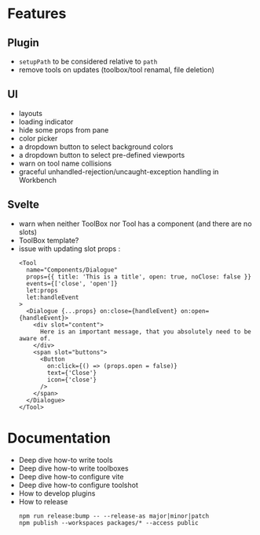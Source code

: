 # Features

## Plugin

- `setupPath` to be considered relative to `path`
- remove tools on updates (toolbox/tool renamal, file deletion)

## UI

- layouts
- loading indicator
- hide some props from pane
- color picker
- a dropdown button to select background colors
- a dropdown button to select pre-defined viewports
- warn on tool name collisions
- graceful unhandled-rejection/uncaught-exception handling in Workbench

## Svelte

- warn when neither ToolBox nor Tool has a component (and there are no slots)
- ToolBox template?
- issue with updating slot props :
  ```svelte
  <Tool
    name="Components/Dialogue"
    props={{ title: 'This is a title', open: true, noClose: false }}
    events={['close', 'open']}
    let:props
    let:handleEvent
  >
    <Dialogue {...props} on:close={handleEvent} on:open={handleEvent}>
      <div slot="content">
        Here is an important message, that you absolutely need to be aware of.
      </div>
      <span slot="buttons">
        <Button
          on:click={() => (props.open = false)}
          text={'Close'}
          icon={'close'}
        />
      </span>
    </Dialogue>
  </Tool>
  ```

# Documentation

- Deep dive how-to write tools
- Deep dive how-to write toolboxes
- Deep dive how-to configure vite
- Deep dive how-to configure toolshot
- How to develop plugins
- How to release
  ```shell
  npm run release:bump -- --release-as major|minor|patch
  npm publish --workspaces packages/* --access public
  ```
